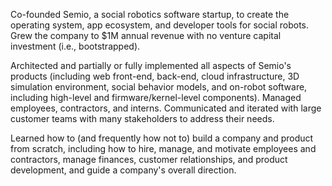 Co-founded Semio, a social robotics software startup, to create the operating system, app ecosystem, and developer tools for social robots. Grew the company to $1M annual revenue with no venture capital investment (i.e., bootstrapped).

Architected and partially or fully implemented all aspects of Semio's products (including web front-end, back-end, cloud infrastructure, 3D simulation environment, social behavior models, and on-robot software, including high-level and firmware/kernel-level components). Managed employees, contractors, and interns. Communicated and iterated with large customer teams with many stakeholders to address their needs.

Learned how to (and frequently how not to) build a company and product from scratch, including how to hire, manage, and motivate employees and contractors, manage finances, customer relationships, and product development, and guide a company's overall direction.

